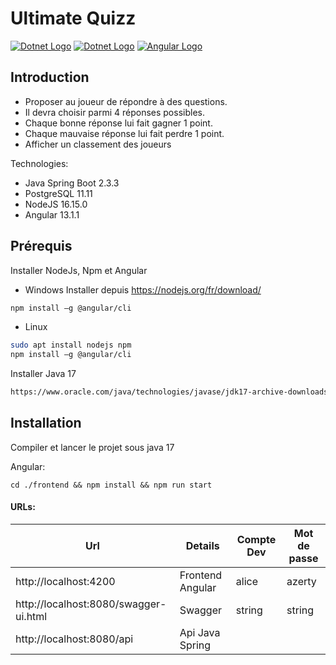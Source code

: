 # Ultimate Quizz

[![Dotnet Logo](https://www.vectorlogo.zone/logos/springio/springio-icon.svg)](https://spring.io/)
[![Dotnet Logo](https://www.vectorlogo.zone/logos/postgresql/postgresql-icon.svg)](https://www.postgresql.org/)
[![Angular Logo](https://www.vectorlogo.zone/logos/angular/angular-icon.svg)](https://angular.io/)

## Introduction
- Proposer au joueur de répondre à des questions.
- Il devra choisir parmi 4 réponses possibles.
- Chaque bonne réponse lui fait gagner 1 point.
- Chaque mauvaise réponse lui fait perdre 1 point.
- Afficher un classement des joueurs


Technologies:
- Java Spring Boot 2.3.3
- PostgreSQL 11.11
- NodeJS 16.15.0
- Angular 13.1.1


## Prérequis
Installer NodeJs, Npm et Angular
- Windows
Installer depuis https://nodejs.org/fr/download/
``` bash
npm install –g @angular/cli
``` 
- Linux
``` bash
sudo apt install nodejs npm
npm install –g @angular/cli
``` 

Installer Java 17
``` bash
https://www.oracle.com/java/technologies/javase/jdk17-archive-downloads.html
```

## Installation
Compiler et lancer le projet sous java 17

Angular:
```
cd ./frontend && npm install && npm run start
```

#### URLs:

| Url      | Details   | Compte Dev| Mot de passe
|----------|-----------|-----------|-----------|
|http://localhost:4200| Frontend Angular|alice|azerty
|http://localhost:8080/swagger-ui.html| Swagger|string|string
|http://localhost:8080/api| Api Java Spring|